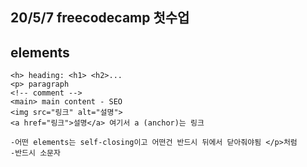 20/5/7 freecodecamp 첫수업
----------------------
## elements

~~~
<h> heading: <h1> <h2>...
<p> paragraph
<!-- comment -->
<main> main content - SEO
<img src="링크" alt="설명">
<a href="링크">설명</a> 여기서 a (anchor)는 링크

-어떤 elements는 self-closing이고 어떤건 반드시 뒤에서 닫아줘야됨 </p>처럼
-반드시 소문자
~~~
